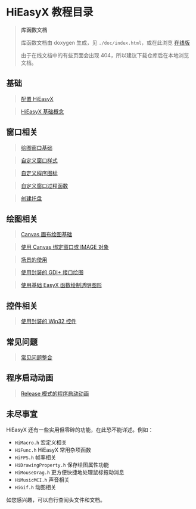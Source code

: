 # HiEasyX 教程目录

> **库函数文档**
>
> 库函数文档由 doxygen 生成，见 `./doc/index.html`，或在此浏览 [在线版](https://zouhuidong.github.io/HiEasyX)
>
> 由于在线文档中的有些页面会出现 404，所以建议下载仓库后在本地浏览文档。

## 基础

> [配置 HiEasyX](./setup.md)

> [HiEasyX 基础概念](./basic.md)

## 窗口相关

> [绘图窗口基础](./wnd_basic.md)

> [自定义窗口样式](./wnd_style.md)

> [自定义程序图标](./wnd_icon.md)

> [自定义窗口过程函数](./wnd_proc.md)

> [创建托盘](./wnd_tray.md)

## 绘图相关

> [Canvas 画布绘图基础](./draw_basic.md)

> [使用 Canvas 绑定窗口或 IMAGE 对象](./draw_bind.md)

> [场景的使用](./draw_scene.md)

> [使用封装的 GDI+ 接口绘图](./draw_gdiplus.md)

> [使用基础 EasyX 函数绘制透明图形](./draw_tns.md)

## 控件相关

> [使用封装的 Win32 控件](./ctrl_sys.md)

## 常见问题

> [常见问题整合](./qa.md)

## 程序启动动画

> [Release 模式的程序启动动画](./start_animation.md)

## 未尽事宜

HiEasyX 还有一些实用但零碎的功能，在此恐不能详述。例如：

* `HiMacro.h` 宏定义相关
* `HiFunc.h` HiEasyX 常用杂项函数
* `HiFPS.h` 帧率相关
* `HiDrawingProperty.h` 保存绘图属性功能
* `HiMouseDrag.h` 更方便快捷地处理鼠标拖动消息
* `HiMusicMCI.h` 声音相关
* `HiGif.h` 动图相关

如您感兴趣，可以自行查阅头文件和文档。


